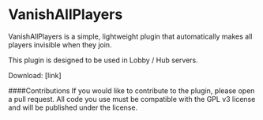 # VanishAllPlayers
VanishAllPlayers is a simple, lightweight plugin that automatically makes all players invisible when they join.

This plugin is designed to be used in Lobby / Hub servers.

Download: [link]


####Contributions
If you would like to contribute to the plugin, please open a pull request. All code you use must be compatible with the GPL v3 license and will be published under the license.
